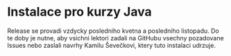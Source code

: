 Instalace pro kurzy Java
========================

Release se provadi vzdycky posledniho kvetna a posledniho listopadu.
Do te doby je nutne, aby vsichni lektori zadali na GitHubu vsechny pozadovane Issues
nebo zaslali navrhy Kamilu Ševečkovi, ktery tuto instalaci udrzuje.
